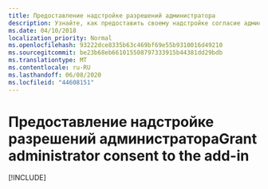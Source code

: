 ```yaml
---
title: Предоставление надстройке разрешений администратора
description: Узнайте, как предоставить своему надстройке согласие администратора
ms.date: 04/10/2018
localization_priority: Normal
ms.openlocfilehash: 93222dce8335b63c469bf69e55b9310016d49210
ms.sourcegitcommit: be23b68eb661015508797333915b44381dd29bdb
ms.translationtype: MT
ms.contentlocale: ru-RU
ms.lasthandoff: 06/08/2020
ms.locfileid: "44608151"
---
```

# <a name="grant-administrator-consent-to-the-add-in"></a><span data-ttu-id="b0540-103">Предоставление надстройке разрешений администратора</span><span class="sxs-lookup"><span data-stu-id="b0540-103">Grant administrator consent to the add-in</span></span>

[!INCLUDE[](../includes/grant-admin-consent-to-an-add-in-include.md)]
